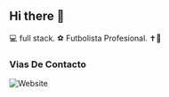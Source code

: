 ## Hi there 👋

💻 full stack.
⚽️ Futbolista Profesional.
✝️🩷
### Vias De Contacto 
![Website](https://github.com/andresaranza66)